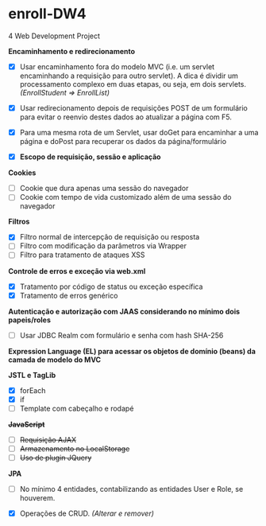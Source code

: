 # enroll-DW4
4 Web Development Project

**Encaminhamento e redirecionamento**
- [x] Usar encaminhamento fora do modelo MVC (i.e. um servlet encaminhando a requisição para outro servlet). A dica é dividir um processamento complexo em duas etapas, ou seja, em dois servlets. _(EnrollStudent => EnrollList)_
- [x] Usar redirecionamento depois de requisições POST de um formulário para evitar o reenvio destes dados ao atualizar a página com F5.
- [x] Para uma mesma rota de um Servlet, usar doGet para encaminhar a uma página e doPost para recuperar os dados da página/formulário

- [x] **Escopo de requisição, sessão e aplicação**

**Cookies**
- [ ] Cookie que dura apenas uma sessão do navegador
- [ ] Cookie com tempo de vida customizado além de uma sessão do navegador

**Filtros**
- [x] Filtro normal de intercepção de requisição ou resposta
- [ ] Filtro com modificação da parâmetros via Wrapper
- [ ] Filtro para tratamento de ataques XSS

**Controle de erros e exceção via web.xml**
- [x] Tratamento por código de status ou exceção específica
- [x] Tratamento de erros genérico

**Autenticação e autorização com JAAS considerando no mínimo dois papeis/roles**
- [ ] Usar JDBC Realm com formulário e senha com hash SHA-256

**Expression Language (EL) para acessar os objetos de domínio (beans) da camada de modelo do MVC**

**JSTL e TagLib**
- [x] forEach
- [x] if
- [ ] Template com cabeçalho e rodapé

~~**JavaScript**~~
- [ ] ~~Requisição AJAX~~
- [ ] ~~Armazenamento no LocalStorage~~
- [ ] ~~Uso de plugin JQuery~~

**JPA**
- [ ] No mínimo 4 entidades, contabilizando as entidades User e Role, se houverem.
- [x] Operações de CRUD. _(Alterar e remover)_

